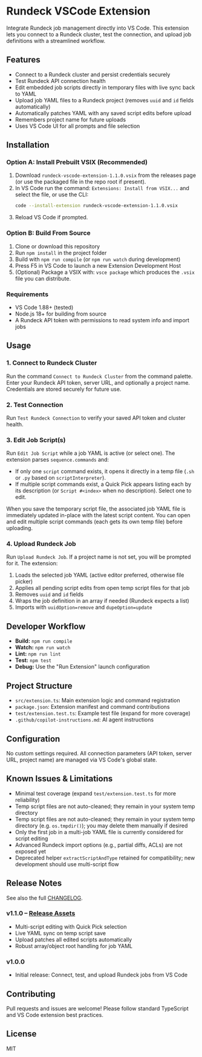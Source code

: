 # Rundeck VSCode Extension

Integrate Rundeck job management directly into VS Code. This extension lets you connect to a Rundeck cluster, test the connection, and upload job definitions with a streamlined workflow.

## Features

- Connect to a Rundeck cluster and persist credentials securely
- Test Rundeck API connection health
- Edit embedded job scripts directly in temporary files with live sync back to YAML
- Upload job YAML files to a Rundeck project (removes `uuid` and `id` fields automatically)
- Automatically patches YAML with any saved script edits before upload
- Remembers project name for future uploads
- Uses VS Code UI for all prompts and file selection

## Installation

### Option A: Install Prebuilt VSIX (Recommended)

1. Download `rundeck-vscode-extension-1.1.0.vsix` from the releases page (or use the packaged file in the repo root if present).
2. In VS Code run the command: `Extensions: Install from VSIX...` and select the file, or use the CLI:
   ```bash
   code --install-extension rundeck-vscode-extension-1.1.0.vsix
   ```
3. Reload VS Code if prompted.

### Option B: Build From Source

1. Clone or download this repository
2. Run `npm install` in the project folder
3. Build with `npm run compile` (or `npm run watch` during development)
4. Press F5 in VS Code to launch a new Extension Development Host
5. (Optional) Package a VSIX with: `vsce package` which produces the `.vsix` file you can distribute.

### Requirements

- VS Code 1.88+ (tested)
- Node.js 18+ for building from source
- A Rundeck API token with permissions to read system info and import jobs


## Usage

### 1. Connect to Rundeck Cluster
Run the command `Connect to Rundeck Cluster` from the command palette. Enter your Rundeck API token, server URL, and optionally a project name. Credentials are stored securely for future use.

### 2. Test Connection
Run `Test Rundeck Connection` to verify your saved API token and cluster health.

### 3. Edit Job Script(s)
Run `Edit Job Script` while a job YAML is active (or select one). The extension parses `sequence.commands` and:

- If only one `script` command exists, it opens it directly in a temp file (`.sh` or `.py` based on `scriptInterpreter`).
- If multiple script commands exist, a Quick Pick appears listing each by its description (or `Script #<index>` when no description). Select one to edit.

When you save the temporary script file, the associated job YAML file is immediately updated in-place with the latest script content. You can open and edit multiple script commands (each gets its own temp file) before uploading.

### 4. Upload Rundeck Job
Run `Upload Rundeck Job`. If a project name is not set, you will be prompted for it. The extension:

1. Loads the selected job YAML (active editor preferred, otherwise file picker)
2. Applies all pending script edits from open temp script files for that job
3. Removes `uuid` and `id` fields
4. Wraps the job definition in an array if needed (Rundeck expects a list)
5. Imports with `uuidOption=remove` and `dupeOption=update`

## Developer Workflow

- **Build:** `npm run compile`
- **Watch:** `npm run watch`
- **Lint:** `npm run lint`
- **Test:** `npm test`
- **Debug:** Use the "Run Extension" launch configuration

## Project Structure

- `src/extension.ts`: Main extension logic and command registration
- `package.json`: Extension manifest and command contributions
- `test/extension.test.ts`: Example test file (expand for more coverage)
- `.github/copilot-instructions.md`: AI agent instructions

## Configuration

No custom settings required. All connection parameters (API token, server URL, project name) are managed via VS Code's global state.

## Known Issues & Limitations

- Minimal test coverage (expand `test/extension.test.ts` for more reliability)
- Temp script files are not auto-cleaned; they remain in your system temp directory
 - Temp script files are not auto-cleaned; they remain in your system temp directory (e.g. `os.tmpdir()`); you may delete them manually if desired
- Only the first job in a multi-job YAML file is currently considered for script editing
- Advanced Rundeck import options (e.g., partial diffs, ACLs) are not exposed yet
- Deprecated helper `extractScriptAndType` retained for compatibility; new development should use multi-script flow

## Release Notes

See also the full [CHANGELOG](./CHANGELOG.md).

### v1.1.0 – [Release Assets](https://github.com/brmdias/rundeck-vscode-extension/releases/tag/v1.1.0)
- Multi-script editing with Quick Pick selection
- Live YAML sync on temp script save
- Upload patches all edited scripts automatically
- Robust array/object root handling for job YAML

### v1.0.0
- Initial release: Connect, test, and upload Rundeck jobs from VS Code

## Contributing

Pull requests and issues are welcome! Please follow standard TypeScript and VS Code extension best practices.

## License

MIT
